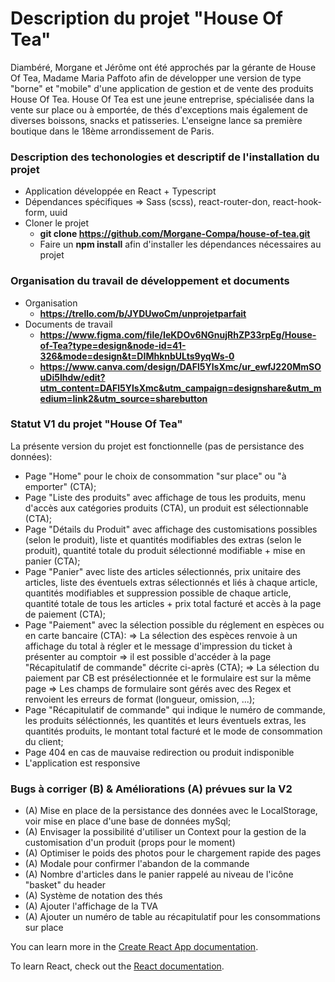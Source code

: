 # Description du projet "House Of Tea"

Diambéré, Morgane et Jérôme ont été approchés par la gérante de House Of Tea, Madame Maria Paffoto afin de développer une version de type "borne" et "mobile"
d'une application de gestion et de vente des produits House Of Tea. 
House Of Tea est une jeune entreprise, spécialisée dans la vente sur place ou à emportée, de thés d'exceptions mais également de diverses boissons, 
snacks et patisseries. L'enseigne lance sa première boutique dans le 18ème arrondissement de Paris.

### Description des techonologies et descriptif de l'installation du projet

- Application développée en React + Typescript
- Dépendances spécifiques => Sass (scss), react-router-don, react-hook-form, uuid
- Cloner le projet 
    - **git clone https://github.com/Morgane-Compa/house-of-tea.git**
    - Faire un **npm install** afin d'installer les dépendances nécessaires au projet

### Organisation du travail de développement et documents

- Organisation
  - **https://trello.com/b/JYDUwoCm/unprojetparfait**
- Documents de travail
  - **https://www.figma.com/file/IeKDOv6NGnujRhZP33rpEg/House-of-Tea?type=design&node-id=41-326&mode=design&t=DIMhknbULts9yqWs-0**
  - **https://www.canva.com/design/DAFl5YlsXmc/ur_ewfJ220MmSOuDi5lhdw/edit?utm_content=DAFl5YlsXmc&utm_campaign=designshare&utm_medium=link2&utm_source=sharebutton**

### Statut V1 du projet "House Of Tea"

La présente version du projet est fonctionnelle (pas de persistance des données):
- Page "Home" pour le choix de consommation "sur place" ou "à emporter" (CTA);
- Page "Liste des produits" avec affichage de tous les produits, menu d'accès aux catégories produits (CTA), un produit est sélectionnable (CTA);
- Page "Détails du Produit" avec affichage des customisations possibles (selon le produit), liste et quantités modifiables des extras (selon le produit),
  quantité totale du produit sélectionné modifiable + mise en panier (CTA);
- Page "Panier" avec liste des articles sélectionnés, prix unitaire des articles, liste des éventuels extras sélectionnés et liés à chaque article, quantités modifiables et
  suppression possible de chaque article, quantité totale de tous les articles + prix total facturé et accès à la page de paiement (CTA);
- Page "Paiement" avec la sélection possible du réglement en espèces ou en carte bancaire (CTA):
  => La sélection des espèces renvoie à un affichage du total à régler et le message d'impression du ticket à présenter au comptoir => il est possible d'accéder
  à la page "Récapitulatif de commande" décrite ci-après (CTA);
  => La sélection du paiement par CB est présélectionnée et le formulaire est sur la même page
  => Les champs de formulaire sont gérés avec des Regex et renvoient les erreurs de format (longueur, omission, ...);
- Page "Récapitulatif de commande" qui indique le numéro de commande, les produits séléctionnés, les quantités et leurs éventuels extras, les quantités produits,
  le montant total facturé et le mode de consommation du client;
- Page 404 en cas de mauvaise redirection ou produit indisponible
- L'application est responsive
 
### Bugs à corriger (B) & Améliorations (A) prévues sur la V2

- (A) Mise en place de la persistance des données avec le LocalStorage, voir mise en place d'une base de données mySql;
- (A) Envisager la possibilité d'utiliser un Context pour la gestion de la customisation d'un produit (props pour le moment)
- (A) Optimiser le poids des photos pour le chargement rapide des pages
- (A) Modale pour confirmer l'abandon de la commande
- (A) Nombre d'articles dans le panier rappelé au niveau de l'icône "basket" du header
- (A) Système de notation des thés
- (A) Ajouter l'affichage de la TVA
- (A) Ajouter un numéro de table au récapitulatif pour les consommations sur place


You can learn more in the [Create React App documentation](https://facebook.github.io/create-react-app/docs/getting-started).

To learn React, check out the [React documentation](https://reactjs.org/).

